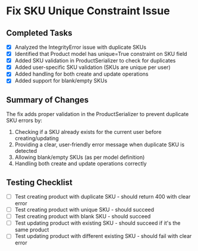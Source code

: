 # Fix SKU Unique Constraint Issue

## Completed Tasks
- [x] Analyzed the IntegrityError issue with duplicate SKUs
- [x] Identified that Product model has unique=True constraint on SKU field
- [x] Added SKU validation in ProductSerializer to check for duplicates
- [x] Added user-specific SKU validation (SKUs are unique per user)
- [x] Added handling for both create and update operations
- [x] Added support for blank/empty SKUs

## Summary of Changes
The fix adds proper validation in the ProductSerializer to prevent duplicate SKU errors by:
1. Checking if a SKU already exists for the current user before creating/updating
2. Providing a clear, user-friendly error message when duplicate SKU is detected
3. Allowing blank/empty SKUs (as per model definition)
4. Handling both create and update operations correctly

## Testing Checklist
- [ ] Test creating product with duplicate SKU - should return 400 with clear error
- [ ] Test creating product with unique SKU - should succeed
- [ ] Test creating product with blank SKU - should succeed
- [ ] Test updating product with existing SKU - should succeed if it's the same product
- [ ] Test updating product with different existing SKU - should fail with clear error
